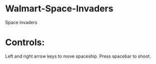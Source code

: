 # Walmart-Space-Invaders
Space invaders

# Controls:

Left and right arrow keys to move spaceship. Press spacebar to shoot.
